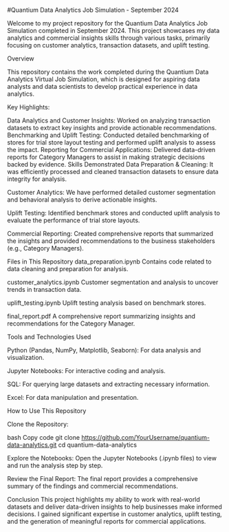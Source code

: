 #Quantium Data Analytics Job Simulation - September 2024

Welcome to my project repository for the Quantium Data Analytics Job Simulation completed in September 2024. This project showcases my data analytics and commercial insights skills through various tasks, primarily focusing on customer analytics, transaction datasets, and uplift testing.


Overview

This repository contains the work completed during the Quantium Data Analytics Virtual Job Simulation, which is designed for aspiring data analysts and data scientists to develop practical experience in data analytics.

Key Highlights:

Data Analytics and Customer Insights: Worked on analyzing transaction datasets to extract key insights and provide actionable recommendations.
Benchmarking and Uplift Testing: Conducted detailed benchmarking of stores for trial store layout testing and performed uplift analysis to assess the impact.
Reporting for Commercial Applications: Delivered data-driven reports for Category Managers to assist in making strategic decisions backed by evidence.
Skills Demonstrated
Data Preparation & Cleaning:
It was efficiently processed and cleaned transaction datasets to ensure data integrity for analysis.

Customer Analytics:
We have performed detailed customer segmentation and behavioral analysis to derive actionable insights.

Uplift Testing:
Identified benchmark stores and conducted uplift analysis to evaluate the performance of trial store layouts.

Commercial Reporting:
Created comprehensive reports that summarized the insights and provided recommendations to the business stakeholders (e.g., Category Managers).

Files in This Repository
data_preparation.ipynb
Contains code related to data cleaning and preparation for analysis.

customer_analytics.ipynb
Customer segmentation and analysis to uncover trends in transaction data.

uplift_testing.ipynb
Uplift testing analysis based on benchmark stores.

final_report.pdf
A comprehensive report summarizing insights and recommendations for the Category Manager.

Tools and Technologies Used

Python (Pandas, NumPy, Matplotlib, Seaborn): For data analysis and visualization.

Jupyter Notebooks: For interactive coding and analysis.

SQL: For querying large datasets and extracting necessary information.

Excel: For data manipulation and presentation.

How to Use This Repository

Clone the Repository:

bash
Copy code
git clone https://github.com/YourUsername/quantium-data-analytics.git
cd quantium-data-analytics

Explore the Notebooks: Open the Jupyter Notebooks (.ipynb files) to view and run the analysis step by step.

Review the Final Report: The final report provides a comprehensive summary of the findings and commercial recommendations.

Conclusion
This project highlights my ability to work with real-world datasets and deliver data-driven insights to help businesses make informed decisions. I gained significant expertise in customer analytics, uplift testing, and the generation of meaningful reports for commercial applications.










